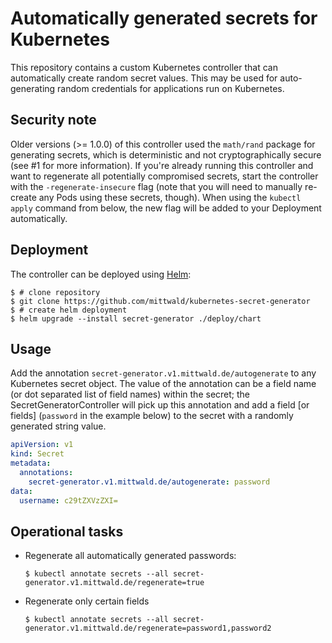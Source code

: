 # Automatically generated secrets for Kubernetes

This repository contains a custom Kubernetes controller that can automatically create
random secret values. This may be used for auto-generating random credentials for
applications run on Kubernetes.

## Security note

Older versions (>= 1.0.0) of this controller used the `math/rand` package for generating secrets, which is deterministic and not cryptographically secure (see #1 for more information). If you're already running this controller and want to regenerate all potentially compromised secrets, start the controller with the `-regenerate-insecure` flag (note that you will need to manually re-create any Pods using these secrets, though). When using the `kubectl apply` command from below, the new flag will be added to your Deployment automatically.

## Deployment

The controller can be deployed using [Helm](https://helm.sh):

```shellsession
$ # clone repository
$ git clone https://github.com/mittwald/kubernetes-secret-generator
$ # create helm deployment
$ helm upgrade --install secret-generator ./deploy/chart
```

## Usage

Add the annotation `secret-generator.v1.mittwald.de/autogenerate` to any Kubernetes
secret object. The value of the annotation can be a field name 
(or dot separated list of field names) within the secret; the
SecretGeneratorController will pick up this annotation and add a field [or fields] 
(`password` in the example below) to the secret with a randomly generated string value.

```yaml
apiVersion: v1
kind: Secret
metadata:
  annotations:
    secret-generator.v1.mittwald.de/autogenerate: password
data:
  username: c29tZXVzZXI=
```

## Operational tasks

-   Regenerate all automatically generated passwords:

    ```
    $ kubectl annotate secrets --all secret-generator.v1.mittwald.de/regenerate=true
    ```
    
-   Regenerate only certain fields
    ```
    $ kubectl annotate secrets --all secret-generator.v1.mittwald.de/regenerate=password1,password2
    ```
